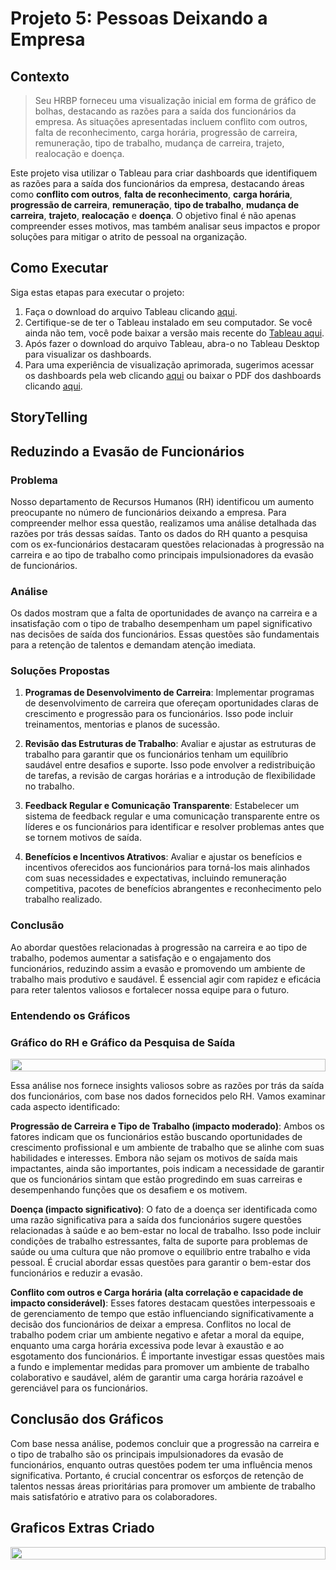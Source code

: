 # Projeto 5: Pessoas Deixando a Empresa

## Contexto

>Seu HRBP forneceu uma visualização inicial em forma de gráfico de bolhas, destacando as razões para a saída dos funcionários da empresa. As situações apresentadas incluem conflito com outros, falta de reconhecimento, carga horária, progressão de carreira, remuneração, tipo de trabalho, mudança de carreira, trajeto, realocação e doença.

Este projeto visa utilizar o Tableau para criar dashboards que identifiquem as razões para a saída dos funcionários da empresa, destacando áreas como **conflito com outros**, **falta de reconhecimento**, **carga horária**, **progressão de carreira**, **remuneração**, **tipo de trabalho**, **mudança de carreira**, **trajeto**, **realocação** e **doença**. O objetivo final é não apenas compreender esses motivos, mas também analisar seus impactos e propor soluções para mitigar o atrito de pessoal na organização.



## Como Executar

Siga estas etapas para executar o projeto:

1. Faça o download do arquivo Tableau clicando [aqui](Data/ProjetoIndividual5.twbx).
2. Certifique-se de ter o Tableau instalado em seu computador. Se você ainda não tem, você pode baixar a versão mais recente do [Tableau aqui](https://www.tableau.com/pt-br/trial/download-tableau).
3. Após fazer o download do arquivo Tableau, abra-o no Tableau Desktop para visualizar os dashboards.
4. Para uma experiência de visualização aprimorada, sugerimos acessar os dashboards pela web clicando [aqui](https://public.tableau.com/app/profile/cassio.ramos/viz/ProjetoIndividual5_17087108028200/Histria1) ou baixar o PDF dos dashboards clicando [aqui](Data/História%201.pdf).

## StoryTelling

## Reduzindo a Evasão de Funcionários

### Problema

Nosso departamento de Recursos Humanos (RH) identificou um aumento preocupante no número de funcionários deixando a empresa. Para compreender melhor essa questão, realizamos uma análise detalhada das razões por trás dessas saídas. Tanto os dados do RH quanto a pesquisa com os ex-funcionários destacaram questões relacionadas à progressão na carreira e ao tipo de trabalho como principais impulsionadores da evasão de funcionários.

### Análise

Os dados mostram que a falta de oportunidades de avanço na carreira e a insatisfação com o tipo de trabalho desempenham um papel significativo nas decisões de saída dos funcionários. Essas questões são fundamentais para a retenção de talentos e demandam atenção imediata.

### Soluções Propostas

1. **Programas de Desenvolvimento de Carreira**: Implementar programas de desenvolvimento de carreira que ofereçam oportunidades claras de crescimento e progressão para os funcionários. Isso pode incluir treinamentos, mentorias e planos de sucessão.

2. **Revisão das Estruturas de Trabalho**: Avaliar e ajustar as estruturas de trabalho para garantir que os funcionários tenham um equilíbrio saudável entre desafios e suporte. Isso pode envolver a redistribuição de tarefas, a revisão de cargas horárias e a introdução de flexibilidade no trabalho.

3. **Feedback Regular e Comunicação Transparente**: Estabelecer um sistema de feedback regular e uma comunicação transparente entre os líderes e os funcionários para identificar e resolver problemas antes que se tornem motivos de saída.

4. **Benefícios e Incentivos Atrativos**: Avaliar e ajustar os benefícios e incentivos oferecidos aos funcionários para torná-los mais alinhados com suas necessidades e expectativas, incluindo remuneração competitiva, pacotes de benefícios abrangentes e reconhecimento pelo trabalho realizado.

### Conclusão

Ao abordar questões relacionadas à progressão na carreira e ao tipo de trabalho, podemos aumentar a satisfação e o engajamento dos funcionários, reduzindo assim a evasão e promovendo um ambiente de trabalho mais produtivo e saudável. É essencial agir com rapidez e eficácia para reter talentos valiosos e fortalecer nossa equipe para o futuro.

### Entendendo os Gráficos

### Gráfico do RH e Gráfico da Pesquisa de Saída

<div style="display: flex;">
    <img src="Doc/Images/HRBP.png" style="width: 100%; height: auto;">
</div>

Essa análise nos fornece insights valiosos sobre as razões por trás da saída dos funcionários, com base nos dados fornecidos pelo RH. Vamos examinar cada aspecto identificado:

**Progressão de Carreira e Tipo de Trabalho (impacto moderado)**: Ambos os fatores indicam que os funcionários estão buscando oportunidades de crescimento profissional e um ambiente de trabalho que se alinhe com suas habilidades e interesses. Embora não sejam os motivos de saída mais impactantes, ainda são importantes, pois indicam a necessidade de garantir que os funcionários sintam que estão progredindo em suas carreiras e desempenhando funções que os desafiem e os motivem.

**Doença (impacto significativo)**: O fato de a doença ser identificada como uma razão significativa para a saída dos funcionários sugere questões relacionadas à saúde e ao bem-estar no local de trabalho. Isso pode incluir condições de trabalho estressantes, falta de suporte para problemas de saúde ou uma cultura que não promove o equilíbrio entre trabalho e vida pessoal. É crucial abordar essas questões para garantir o bem-estar dos funcionários e reduzir a evasão.

**Conflito com outros e Carga horária (alta correlação e capacidade de impacto considerável)**: Esses fatores destacam questões interpessoais e de gerenciamento de tempo que estão influenciando significativamente a decisão dos funcionários de deixar a empresa. Conflitos no local de trabalho podem criar um ambiente negativo e afetar a moral da equipe, enquanto uma carga horária excessiva pode levar à exaustão e ao esgotamento dos funcionários. É importante investigar essas questões mais a fundo e implementar medidas para promover um ambiente de trabalho colaborativo e saudável, além de garantir uma carga horária razoável e gerenciável para os funcionários.

## Conclusão dos Gráficos

Com base nessa análise, podemos concluir que a progressão na carreira e o tipo de trabalho são os principais impulsionadores da evasão de funcionários, enquanto outras questões podem ter uma influência menos significativa. Portanto, é crucial concentrar os esforços de retenção de talentos nessas áreas prioritárias para promover um ambiente de trabalho mais satisfatório e atrativo para os colaboradores.

## Graficos Extras Criado

<div style="display: flex;">
    <img src="Doc/Images/Barras.png" style="width: 100%; height: auto;">
</div>
